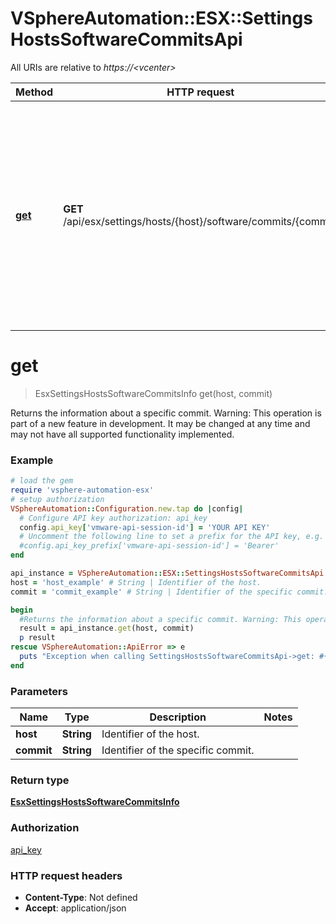# VSphereAutomation::ESX::SettingsHostsSoftwareCommitsApi

All URIs are relative to *https://&lt;vcenter&gt;*

Method | HTTP request | Description
------------- | ------------- | -------------
[**get**](SettingsHostsSoftwareCommitsApi.md#get) | **GET** /api/esx/settings/hosts/{host}/software/commits/{commit} | Returns the information about a specific commit. Warning: This operation is part of a new feature in development. It may be changed at any time and may not have all supported functionality implemented.


# **get**
> EsxSettingsHostsSoftwareCommitsInfo get(host, commit)

Returns the information about a specific commit. Warning: This operation is part of a new feature in development. It may be changed at any time and may not have all supported functionality implemented.

### Example
```ruby
# load the gem
require 'vsphere-automation-esx'
# setup authorization
VSphereAutomation::Configuration.new.tap do |config|
  # Configure API key authorization: api_key
  config.api_key['vmware-api-session-id'] = 'YOUR API KEY'
  # Uncomment the following line to set a prefix for the API key, e.g. 'Bearer' (defaults to nil)
  #config.api_key_prefix['vmware-api-session-id'] = 'Bearer'
end

api_instance = VSphereAutomation::ESX::SettingsHostsSoftwareCommitsApi.new
host = 'host_example' # String | Identifier of the host.
commit = 'commit_example' # String | Identifier of the specific commit.

begin
  #Returns the information about a specific commit. Warning: This operation is part of a new feature in development. It may be changed at any time and may not have all supported functionality implemented.
  result = api_instance.get(host, commit)
  p result
rescue VSphereAutomation::ApiError => e
  puts "Exception when calling SettingsHostsSoftwareCommitsApi->get: #{e}"
end
```

### Parameters

Name | Type | Description  | Notes
------------- | ------------- | ------------- | -------------
 **host** | **String**| Identifier of the host. | 
 **commit** | **String**| Identifier of the specific commit. | 

### Return type

[**EsxSettingsHostsSoftwareCommitsInfo**](EsxSettingsHostsSoftwareCommitsInfo.md)

### Authorization

[api_key](../README.md#api_key)

### HTTP request headers

 - **Content-Type**: Not defined
 - **Accept**: application/json



